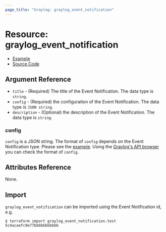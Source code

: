 ```yaml
---
page_title: "Graylog: graylog_event_notification"
---
```


# Resource: graylog_event_notification

* [Example](https://github.com/terraform-provider-graylog/terraform-provider-graylog/blob/master/examples/v0.12/event_notification.tf)
* [Source Code](https://github.com/terraform-provider-graylog/terraform-provider-graylog/blob/master/graylog/resource/event/notification/resource.go)

## Argument Reference

* `title` - (Required) The title of the Event Notification. The data type is `string`.
* `config` - (Required) the configuration of the Event Notification. The data type is `JSON string`.
* `description` - (Optional) the description of the Event Notification. The data type is `string`.

### config

`config` is a JSON string.
The format of `config` depends on the Event Notification type.
Please see the [example](https://github.com/terraform-provider-graylog/terraform-provider-graylog/blob/master/examples/v0.12/event_notification.tf).
Using the [Graylog's API browser](https://docs.graylog.org/en/latest/pages/configuration/rest_api.html) you can check the format of `config`.

## Attributes Reference

None.

## Import

`graylog_event_notification` can be imported using the Event Notification id, e.g.

```console
$ terraform import graylog_event_notification.test 5c4acaefc9e77bbbbbbbbbbb
```
